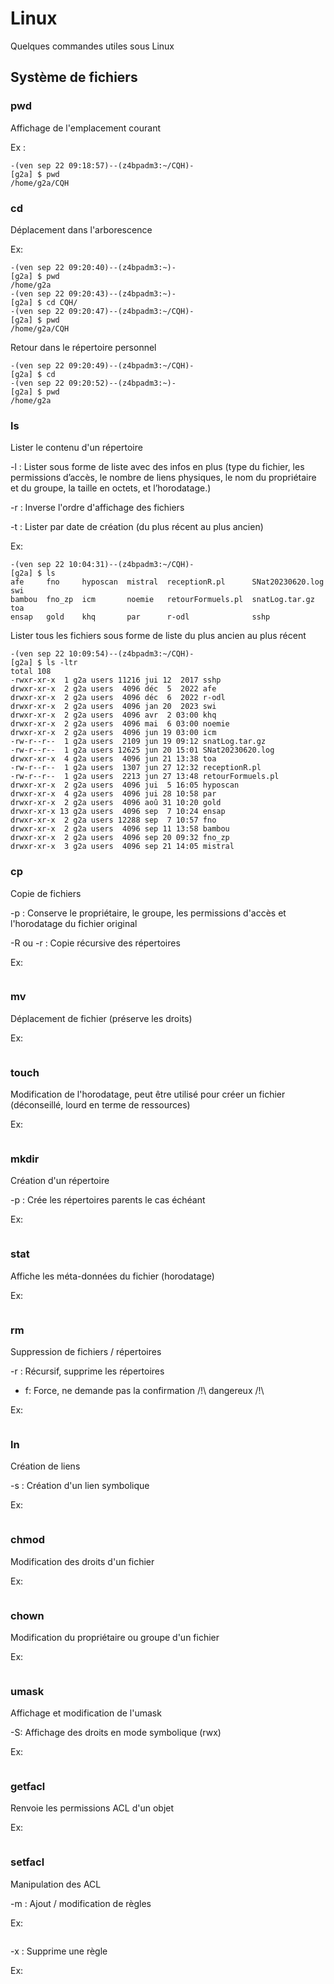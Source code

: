 # Linux

Quelques commandes utiles sous Linux

## Système de fichiers

### pwd
Affichage de l'emplacement courant 

Ex :
```
-(ven sep 22 09:18:57)--(z4bpadm3:~/CQH)-
[g2a] $ pwd
/home/g2a/CQH
```

### cd
Déplacement dans l'arborescence

Ex:
```
-(ven sep 22 09:20:40)--(z4bpadm3:~)-
[g2a] $ pwd
/home/g2a
-(ven sep 22 09:20:43)--(z4bpadm3:~)-
[g2a] $ cd CQH/
-(ven sep 22 09:20:47)--(z4bpadm3:~/CQH)-
[g2a] $ pwd
/home/g2a/CQH
```
Retour dans le répertoire personnel
```
-(ven sep 22 09:20:49)--(z4bpadm3:~/CQH)-
[g2a] $ cd
-(ven sep 22 09:20:52)--(z4bpadm3:~)-
[g2a] $ pwd
/home/g2a
```

### ls
Lister le contenu d'un répertoire

-l : Lister sous forme de liste avec des infos en plus (type  du  fichier,  les  permissions d’accès, le nombre de liens physiques, le nom du propriétaire et du groupe, la taille en octets, et l’horodatage.)

-r : Inverse l'ordre d'affichage des fichiers

-t : Lister par date de création (du plus récent au plus ancien)

Ex:
```
-(ven sep 22 10:04:31)--(z4bpadm3:~/CQH)-
[g2a] $ ls
afe     fno     hyposcan  mistral  receptionR.pl      SNat20230620.log  swi
bambou  fno_zp  icm       noemie   retourFormuels.pl  snatLog.tar.gz    toa
ensap   gold    khq       par      r-odl              sshp
```
Lister tous les fichiers sous forme de liste du plus ancien au plus récent
```
-(ven sep 22 10:09:54)--(z4bpadm3:~/CQH)-
[g2a] $ ls -ltr
total 108
-rwxr-xr-x  1 g2a users 11216 jui 12  2017 sshp
drwxr-xr-x  2 g2a users  4096 déc  5  2022 afe
drwxr-xr-x  2 g2a users  4096 déc  6  2022 r-odl
drwxr-xr-x  2 g2a users  4096 jan 20  2023 swi
drwxr-xr-x  2 g2a users  4096 avr  2 03:00 khq
drwxr-xr-x  2 g2a users  4096 mai  6 03:00 noemie
drwxr-xr-x  2 g2a users  4096 jun 19 03:00 icm
-rw-r--r--  1 g2a users  2109 jun 19 09:12 snatLog.tar.gz
-rw-r--r--  1 g2a users 12625 jun 20 15:01 SNat20230620.log
drwxr-xr-x  4 g2a users  4096 jun 21 13:38 toa
-rw-r--r--  1 g2a users  1307 jun 27 12:32 receptionR.pl
-rw-r--r--  1 g2a users  2213 jun 27 13:48 retourFormuels.pl
drwxr-xr-x  2 g2a users  4096 jui  5 16:05 hyposcan
drwxr-xr-x  4 g2a users  4096 jui 28 10:58 par
drwxr-xr-x  2 g2a users  4096 aoû 31 10:20 gold
drwxr-xr-x 13 g2a users  4096 sep  7 10:24 ensap
drwxr-xr-x  2 g2a users 12288 sep  7 10:57 fno
drwxr-xr-x  2 g2a users  4096 sep 11 13:58 bambou
drwxr-xr-x  2 g2a users  4096 sep 20 09:32 fno_zp
drwxr-xr-x  3 g2a users  4096 sep 21 14:05 mistral
```

### cp
Copie de fichiers

-p : Conserve le propriétaire, le groupe, les permissions d'accès et l'horodatage du fichier original

-R ou -r : Copie récursive des répertoires

Ex:
```

```

### mv
Déplacement de fichier (préserve les droits)

Ex:
```

```

### touch
Modification de l'horodatage, peut être utilisé pour créer un fichier (déconseillé, lourd en terme de ressources)

Ex:
```

```

### mkdir
Création d'un répertoire

-p : Crée les répertoires parents le cas échéant

Ex:
```

```

### stat
Affiche les méta-données du fichier (horodatage)

Ex:
```

```

### rm
Suppression de fichiers / répertoires

-r : Récursif, supprime les répertoires
- f: Force, ne demande pas la confirmation /!\ dangereux /!\

Ex:
```

```

### ln 
Création de liens

-s : Création d'un lien symbolique

Ex:
```

```

### chmod
Modification des droits d'un fichier

Ex:
```

```

### chown
Modification du propriétaire ou groupe d'un fichier

Ex:
```

```

### umask
Affichage et modification de l'umask

-S: Affichage des droits en mode symbolique (rwx)

Ex:
```

```

### getfacl
Renvoie les permissions ACL d'un objet

Ex:
```

```

### setfacl
Manipulation des  ACL

-m : Ajout / modification de règles

Ex:
```

```

-x : Supprime une règle

Ex:
```

```

